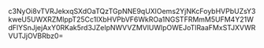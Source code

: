 c3NyOi8vTVRJekxqSXdOaTQzTGpNNE9qUXlOems2YjNKcFoybHVPbUZsY3kweU5UWXRZMlppT25Cc1lXbHVPbVF6WkROa1NGSTFRMmM5UFM4Y21WdFlYSnJjejAxY0RKak5rd3JZelpNWVVZMVlUWlpOWEJoTlRaaFMxSTJXVWRVUTJjOVBRbz0=
